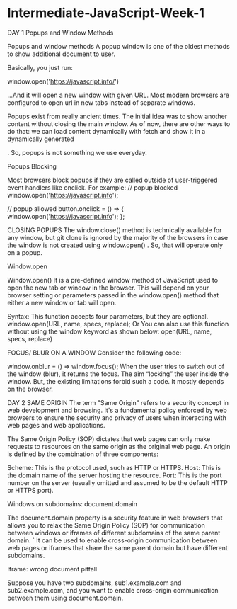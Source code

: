 # Intermediate-JavaScript-Week-1
DAY 1
Popups and Window Methods

Popups and window methods
A popup window is one of the oldest methods to show additional document to user.

Basically, you just run:

window.open('https://javascript.info/')

…And it will open a new window with given URL. Most modern browsers are configured to open url in new tabs instead of separate windows.

Popups exist from really ancient times. The initial idea was to show another content without closing the main window. As of now, there are other ways to do that: we can load content dynamically with fetch and show it in a dynamically generated <div>. So, popups is not something we use everyday.

Popups Blocking 

Most browsers block popups if they are called outside of user-triggered event handlers like onclick.
For example:
// popup blocked
window.open('https://javascript.info');

// popup allowed
button.onclick = () => {
window.open('https://javascript.info');
};

CLOSING POPUPS 
The window.close() method is technically available for any window, but git clone is ignored by the majority of the browsers in case the window is not created using window.open() . So, that will operate only on a popup.

Window.open 

Window.open()
It is a pre-defined window method of JavaScript used to open the new tab or window in the browser. This will depend on your browser setting or parameters passed in the window.open() method that either a new window or tab will open.

Syntax:
This function accepts four parameters, but they are optional.
window.open(URL, name, specs, replace);
Or
You can also use this function without using the window keyword as shown below:
open(URL, name, specs, replace)

FOCUS/ BLUR ON A WINDOW 
Consider the following code:

window.onblur = () => window.focus();
When the user tries to switch out of the window (blur), it returns the focus. The aim “locking” the user inside the window. But, the existing limitations forbid such a code. It mostly depends on the browser.

DAY 2
SAME ORIGIN
The term "Same Origin" refers to a security concept in web development and browsing. It's a fundamental policy enforced by web browsers to ensure the security and privacy of users when interacting with web pages and web applications.

The Same Origin Policy (SOP) dictates that web pages can only make requests to resources on the same origin as the original web page. An origin is defined by the combination of three components:

Scheme: This is the protocol used, such as HTTP or HTTPS.
Host: This is the domain name of the server hosting the resource.
Port: This is the port number on the server (usually omitted and assumed to be the default HTTP or HTTPS port).

Windows on subdomains: document.domain

 The document.domain property is a security feature in web browsers that allows you to relax the Same Origin Policy (SOP) for communication between windows or iframes of different subdomains of the same parent domain. `
It can be used to enable cross-origin communication between web pages or iframes that share the same parent domain but have different subdomains.

Iframe: wrong document pitfall

Suppose you have two subdomains, sub1.example.com and sub2.example.com, and you want to enable cross-origin communication between them using document.domain. 




